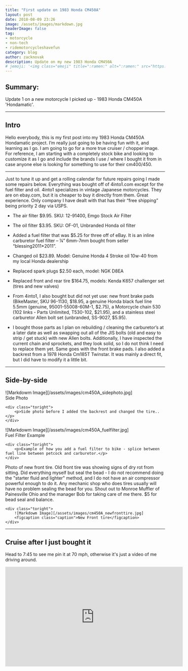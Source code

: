 ```yaml
---
title: "First update on 1983 Honda CM450A"
layout: post
date: 2018-08-09 23:26
image: /assets/images/markdown.jpg
headerImage: false
tag:
- motorcycle
- non-tech
- ridemotorcycleshavefun
category: blog
author: zacknovak
description: Update on my new 1983 Honda CM450A
# jemoji: '<img class="emoji" title=":ramen:" alt=":ramen:" src="https://assets.github.com/images/icons/emoji/unicode/1f35c.png" height="20" width="20" align="absmiddle">'
---
```


## Summary:

Update 1 on a new motorcycle I picked up - 1983 Honda CM450A 'Hondamatic'.

---

## Intro

Hello everybody,
this is my first post into my 1983 Honda CM450A Hondamatic project. I’m really just going to be having fun with it, and learning as I go. I am going to go for a more true cruiser / chopper image. For reference, I am starting with a completely stock bike and looking to customize it as I go and include the brands I use / where I bought it from in case anyone else is looking for something to use for their cm400/450.


---

Just to tune it up and get a rolling calendar for future repairs going I made some repairs below.
Everything was bought off of 4into1.com except for the fuel filter and oil. 4into1 specializes in vintage Japanese motorcycles. They are on ebay.com, but it is cheaper to buy it directly from them. Great experience. Only company I have dealt with that has their “free shipping” being priority 2 day via USPS. 

-	The air filter $9.95. SKU: 12-91400, Emgo Stock Air Filter 
-	The oil filter $3.95. SKU: OF-01, Unbranded Honda oil filter
-	Added a fuel filter that was $5.25 for three off of eBay. It is an inline carburetor fuel filter – ¼” 6mm-7mm bought from seller “blessing2011*2011”. 
-	Changed oil $23.89. Model: Genuine Honda 4 Stroke oil 10w-40 from my local Honda dealership
-	Replaced spark plugs $2.50 each, model: NGK D8EA
-	Replaced front and rear tire $164.75, models: Kenda K657 challenger set (tires and new valves)


- From 4into1, I also bought but did not yet use: new front brake pads (BikeMaster, SKU 96-1130, $18.95, a genuine Honda black fuel line 5.5mm (genuine, 95001-55008-60M-1, $2.75), a Motorcycle chain 530 (102 links - Parts Unlimited, T530-102, $21.95), and a stainless steel carburetor Allen bolt set (unbranded, SS-9027, $5.95).

- I bought those parts as I plan on rebuilding / cleaning the carburetor’s at a later date as well as swapping out all of the JIS bolts (old and easy to strip / get stuck) with new Allen bolts. Additionally, I have inspected the current chain and sprockets, and they look solid, so I do not think I need to replace them yet. Same goes with the front brake pads.
I also added a backrest from a 1978 Honda Cm185T Twinstar. It was mainly a direct fit, but I did have to modify it a little bit.


---

## Side-by-side

<div class="side-by-side">
    <div class="toleft">
        ![Markdowm Image][/assets/images/cm450A_sidephoto.jpg]
        <figcaption class="caption">Side Photo</figcaption>
    </div>

    <div class="toright">
        <p>Side photo before I added the backrest and changed the tire..</p>
    </div>
</div>

<div class="side-by-side">
    <div class="toleft">
        ![Markdowm Image][/assets/images/cm450A_fuelfilter.jpg]
        <figcaption class="caption">Fuel Filter Example</figcaption>
    </div>

    <div class="toright">
        <p>Example of how you add a fuel filter to bike - splice between fuel line between petcock and carburetor.</p>
    </div>
</div>

<div class="side-by-side">
    <div class="toleft">
        <p>Photo of new front tire. Old front tire was showing signs of dry rot from sitting. Did everything myself but seal the bead - I do not recommend doing the "starter fluid and lighter" method, and I do not have an air compressor powerful enough to do it. Any mechanic shop who does tires usually will have no problem sealing the bead for you. Shout out to Monroe Muffler of Painesville Ohio and the manager Bob for taking care of me there. $5 for bead seal and balance.</p>
    </div>

    <div class="toright">
        ![Markdowm Image][/assets/images/cm450A_newfronttire.jpg]
        <figcaption class="caption">New Front tire</figcaption>
    </div>
</div>

---

## Cruise after I just bought it

Head to 7:45 to see me pin it at 70 mph, otherwise it's just a video of me driving around.

<iframe width="560" height="315" src="https://www.youtube.com/embed/SPVsKM-aLsw" frameborder="0" allow="autoplay; encrypted-media" allowfullscreen></iframe>

[1]: http://daringfireball.net/projects/markdown/
[2]: http://www.fileformat.info/info/unicode/char/2163/index.htm
[3]: http://www.markitdown.net/
[4]: http://daringfireball.net/projects/markdown/basics
[5]: http://daringfireball.net/projects/markdown/syntax
[6]: http://kune.fr/wp-content/uploads/2013/10/ghost-blog.jpg

